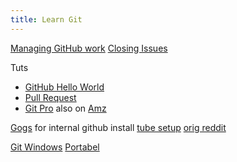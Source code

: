 ```yaml
---
title: Learn Git
---
```


[Managing GitHub work](https://help.github.com/categories/managing-your-work-on-github/)
[Closing Issues](https://help.github.com/articles/closing-issues-using-keywords/)

Tuts
* [GitHub Hello World](https://guides.github.com/activities/hello-world/)
* [Pull Request](https://yangsu.github.io/pull-request-tutorial/)
* [Git Pro](https://git-scm.com/book/en/v2)  also on [Amz](https://read.amazon.com/)



[Gogs](https://gogs.io/) for internal github install  [tube setup](https://www.youtube.com/watch?v=iZeD6ZjTaTA) [orig reddit](https://www.reddit.com/r/PHP/comments/4j07b9/setting_up_our_own_internal_git_server_any_advice/#bottom-comments)

[Git Windows](https://gitforwindows.org/)
[Portabel](https://github.com/git-for-windows/git/releases)
